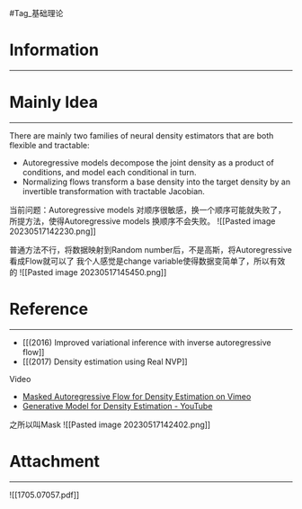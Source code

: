 #Tag_基础理论 
# Information
---


# Mainly Idea
---
There are mainly two families of neural density estimators that are both flexible and tractable:
- Autoregressive models decompose the joint density as a product of conditions, and model each conditional in turn.
- Normalizing flows transform a base density into the target density by an invertible transformation with tractable Jacobian.

当前问题：Autoregressive models 对顺序很敏感，换一个顺序可能就失败了，所提方法，使得Autoregressive models 换顺序不会失败。
![[Pasted image 20230517142230.png]]

普通方法不行，将数据映射到Random number后，不是高斯，将Autoregressive看成Flow就可以了
我个人感觉是change variable使得数据变简单了，所以有效的
![[Pasted image 20230517145450.png]]

# Reference
---
- [[(2016) Improved variational inference with inverse autoregressive flow]]
- [[(2017) Density estimation using Real NVP]]

Video
- [Masked Autoregressive Flow for Density Estimation on Vimeo](https://vimeo.com/252105837)
- [Generative Model for Density Estimation - YouTube](https://www.youtube.com/watch?v=VjlWNQA7fZg)

之所以叫Mask
![[Pasted image 20230517142402.png]]

# Attachment
---
![[1705.07057.pdf]]